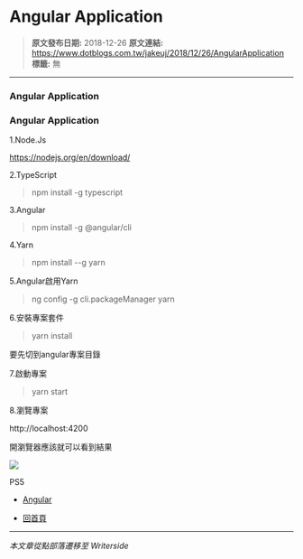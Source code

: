 # Angular Application

> **原文發布日期:** 2018-12-26
> **原文連結:** https://www.dotblogs.com.tw/jakeuj/2018/12/26/AngularApplication
> **標籤:** 無

---

### Angular Application

### Angular Application

1.Node.Js

https://nodejs.org/en/download/

2.TypeScript

>npm install -g typescript

3.Angular

>npm install -g @angular/cli

4.Yarn

>npm install --g yarn

5.Angular啟用Yarn

>ng config -g cli.packageManager yarn

6.安裝專案套件

>yarn install

要先切到angular專案目錄

7.啟動專案

> yarn start

8.瀏覽專案

http://localhost:4200

開瀏覽器應該就可以看到結果

![](https://card.psnprofiles.com/1/jakeuj.png)

PS5

* [Angular](/jakeuj/Tags?qq=Angular)

* [回首頁](/jakeuj)

---

*本文章從點部落遷移至 Writerside*

